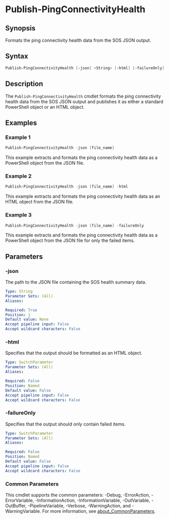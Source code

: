 # Publish-PingConnectivityHealth

## Synopsis

Formats the ping connectivity health data from the SOS JSON output.

## Syntax

```powershell
Publish-PingConnectivityHealth [-json] <String> [-html] [-failureOnly] [<CommonParameters>]
```

## Description

The `Publish-PingConnectivityHealth` cmdlet formats the ping connectivity health data from the SOS JSON output and publishes it as either a standard PowerShell object or an HTML object.

## Examples

### Example 1

```powershell
Publish-PingConnectivityHealth -json [file_name]
```

This example extracts and formats the ping connectivity health data as a PowerShell object from the JSON file.

### Example 2

```powershell
Publish-PingConnectivityHealth -json [file_name] -html
```

This example extracts and formats the ping connectivity health data as an HTML object from the JSON file.

### Example 3

```powershell
Publish-PingConnectivityHealth -json [file_name] -failureOnly
```

This example extracts and formats the ping connectivity health data as a PowerShell object from the JSON file for only the failed items.

## Parameters

### -json

The path to the JSON file containing the SOS health summary data.

```yaml
Type: String
Parameter Sets: (All)
Aliases:

Required: True
Position: 1
Default value: None
Accept pipeline input: False
Accept wildcard characters: False
```

### -html

Specifies that the output should be formatted as an HTML object.

```yaml
Type: SwitchParameter
Parameter Sets: (All)
Aliases:

Required: False
Position: Named
Default value: False
Accept pipeline input: False
Accept wildcard characters: False
```

### -failureOnly

Specifies that the output should only contain failed items.

```yaml
Type: SwitchParameter
Parameter Sets: (All)
Aliases:

Required: False
Position: Named
Default value: False
Accept pipeline input: False
Accept wildcard characters: False
```

### Common Parameters

This cmdlet supports the common parameters: -Debug, -ErrorAction, -ErrorVariable, -InformationAction, -InformationVariable, -OutVariable, -OutBuffer, -PipelineVariable, -Verbose, -WarningAction, and -WarningVariable. For more information, see [about_CommonParameters](http://go.microsoft.com/fwlink/?LinkID=113216).
